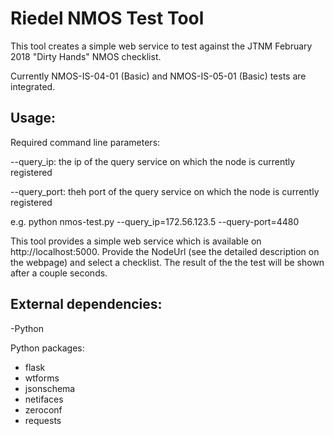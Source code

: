 # Riedel NMOS Test Tool

This tool creates a simple web service to test against the JTNM February 2018 "Dirty Hands" NMOS checklist.

Currently NMOS-IS-04-01 (Basic) and NMOS-IS-05-01 (Basic) tests are integrated.


## Usage:
Required command line parameters:

--query_ip: the ip of the query service on which the node is currently registered

--query_port: theh port of the query service on which the node is currently registered

e.g. python nmos-test.py --query_ip=172.56.123.5 --query-port=4480

This tool provides a simple web service which is available on http://localhost:5000.
Provide the NodeUrl (see the detailed description on the webpage) and select a checklist.
The result of the the test will be shown after a couple seconds.

##  External dependencies:
-Python

Python packages:
- flask 
- wtforms
- jsonschema
- netifaces
- zeroconf
- requests